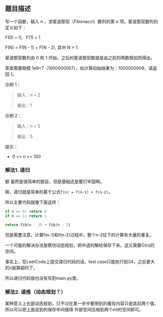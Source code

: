 ## 题目描述
写一个函数，输入 n ，求斐波那契（Fibonacci）数列的第 n 项。斐波那契数列的定义如下：

F(0) = 0,   F(1) = 1

F(N) = F(N - 1) + F(N - 2), 其中 N > 1.

斐波那契数列由 0 和 1 开始，之后的斐波那契数就是由之前的两数相加而得出。

答案需要取模 1e9+7（1000000007），如计算初始结果为：1000000008，请返回 1。

示例 1：

>输入：n = 2
>
>输出：1

示例 2：
>输入：n = 5
>
>输出：5
 

提示：
- 0 <= n <= 100

### 解法1. 递归
额 虽然是很简单的题目，但是基础还是要打牢固啊。

嘛，递归就是简单的基于公式`f(n) = f(n-1) + f(n-2)`。

所以主要代码就像下面这样：
```python
if n == 0: return 0
if n == 1: return 1

return fib(n - 1) + fib(n - 2)
```

但是需要注意，计算f(n-1)和f(n-2)过程中，整个n-2往下的计算有大量的重复。

一个可能的解决办法是模仿动态规划，把中途的解给保存下来。这又需要O(n)的空间。

事实上，在LeetCode上提交递归代码的话，test case只能执行到34，之后更大的n就算超时了。

所以递归代码我也没有写到main.py里。

### 解法2. 递推（动态规划？）
某种意义上也是动态规划，只不过在某一步中要用到的缓存内容只是其前两个值，
所以可以把上面说到的保存中间值得 外部空间压缩到两个int的空间即可。

